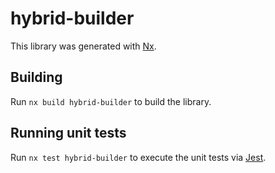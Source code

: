 # hybrid-builder

This library was generated with [Nx](https://nx.dev).

## Building

Run `nx build hybrid-builder` to build the library.

## Running unit tests

Run `nx test hybrid-builder` to execute the unit tests via [Jest](https://jestjs.io).
